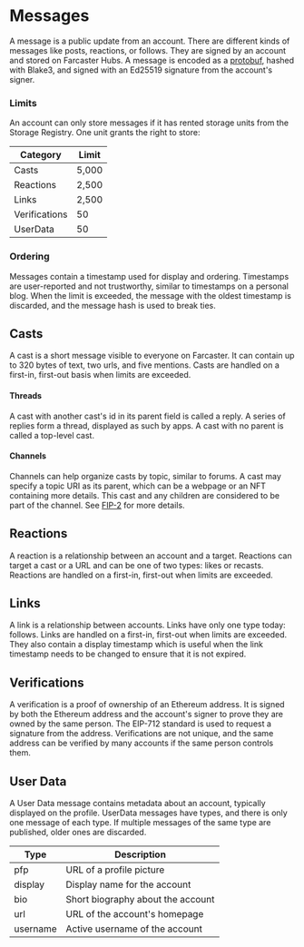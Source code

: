 # Messages

A message is a public update from an account. There are different kinds of messages like posts, reactions, or follows. They are signed by an account and stored on Farcaster Hubs. A message is encoded as a [protobuf](https://developers.google.com/protocol-buffers), hashed with Blake3, and signed with an Ed25519 signature from the account's signer.

### Limits

An account can only store messages if it has rented storage units from the Storage Registry. One unit grants the right to store:

| Category      | Limit |
| ------------- | ----- |
| Casts         | 5,000 |
| Reactions     | 2,500 |
| Links         | 2,500 |
| Verifications | 50    |
| UserData      | 50    |

### Ordering

Messages contain a timestamp used for display and ordering. Timestamps are user-reported and not trustworthy, similar to timestamps on a personal blog. When the limit is exceeded, the message with the oldest timestamp is discarded, and the message hash is used to break ties.

## Casts

A cast is a short message visible to everyone on Farcaster. It can contain up to 320 bytes of text, two urls, and five mentions. Casts are handled on a first-in, first-out basis when limits are exceeded.

#### Threads

A cast with another cast's id in its parent field is called a reply. A series of replies form a thread, displayed as such by apps. A cast with no parent is called a top-level cast.

#### Channels

Channels can help organize casts by topic, similar to forums. A cast may specify a topic URI as its parent, which can be a webpage or an NFT containing more details. This cast and any children are considered to be part of the channel. See [FIP-2](https://github.com/farcasterxyz/protocol/discussions/71) for more details.

## Reactions

A reaction is a relationship between an account and a target. Reactions can target a cast or a URL and can be one of two types: likes or recasts. Reactions are handled on a first-in, first-out when limits are exceeded.

## Links

A link is a relationship between accounts. Links have only one type today: follows. Links are handled on a first-in, first-out when limits are exceeded. They also contain a display timestamp which is useful when the link timestamp needs to be changed to ensure that it is not expired.

## Verifications

A verification is a proof of ownership of an Ethereum address. It is signed by both the Ethereum address and the account's signer to prove they are owned by the same person. The EIP-712 standard is used to request a signature from the address. Verifications are not unique, and the same address can be verified by many accounts if the same person controls them.

## User Data

A User Data message contains metadata about an account, typically displayed on the profile. UserData messages have types, and there is only one message of each type. If multiple messages of the same type are published, older ones are discarded.

| Type     | Description                       |
| -------- | --------------------------------- |
| pfp      | URL of a profile picture          |
| display  | Display name for the account      |
| bio      | Short biography about the account |
| url      | URL of the account's homepage     |
| username | Active username of the account    |

